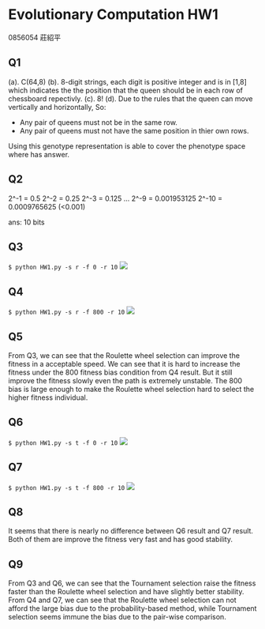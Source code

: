 # Evolutionary Computation HW1

0856054 莊紹平

## Q1
(a). C(64,8)
(b). 8-digit strings, each digit is positive integer and is in [1,8] which indicates the the position that the queen should be in each row of chessboard repectivly.
\(c\). 8!
(d). Due to the rules that the queen can move vertically and horizontally, So:
 - Any pair of queens must not be in the same row.
 - Any pair of queens must not have the same position in thier own rows.

Using this genotype representation is able to cover the phenotype space where has answer.

## Q2
2^-1 = 0.5
2^-2 = 0.25
2^-3 = 0.125
...
2^-9 = 0.001953125
2^-10 = 0.0009765625 (<0.001)

ans: 10 bits

## Q3
```$ python HW1.py -s r -f 0 -r 10```
![](Figure_1.png)

## Q4
```$ python HW1.py -s r -f 800 -r 10```
![](Figure_2.png)

## Q5
From Q3, we can see that the Roulette wheel selection can improve the fitness in a acceptable speed.
We can see that it is hard to increase the fitness under the 800 fitness bias condition from Q4 result. But it still improve the fitness slowly even the path is extremely unstable.
The 800 bias is large enough to make the Roulette wheel selection hard to select the higher fitness individual.

## Q6
```$ python HW1.py -s t -f 0 -r 10```
![](Figure_3.png)

## Q7
```$ python HW1.py -s t -f 800 -r 10```
![](Figure_4.png)

## Q8
It seems that there is nearly no difference between Q6 result and Q7 result. Both of them are improve the fitness very fast and has good stability.

## Q9
From Q3 and Q6, we can see that the Tournament selection raise the fitness faster than the Roulette wheel selection and have slightly better stability.
From Q4 and Q7, we can see that the Roulette wheel selection can not afford the large bias due to the probability-based method, while Tournament selection seems immune the bias due to the pair-wise comparison.